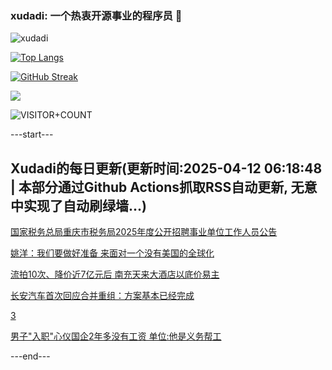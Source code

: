 ### xudadi: 一个热衷开源事业的程序员 👋

![xudadi](https://github-readme-stats-git-masterorgs-github-readme-stats-team.vercel.app/api?username=xudadi)

[![Top Langs](https://github-readme-stats.vercel.app/api/top-langs/?username=xudadi)](https://github.com/anuraghazra/github-readme-stats)

[![GitHub Streak](https://streak-stats.demolab.com?user=xudadi&locale=zh_Hans)](https://git.io/streak-stats)

![](https://raw.githubusercontent.com/xudadi/xudadi/main/assets/github-contribution-grid-snake.svg)

![VISITOR+COUNT](https://komarev.com/ghpvc/?username=xudadi&label=VISITOR+COUNT)


---start---

## Xudadi的每日更新(更新时间:2025-04-12 06:18:48 | 本部分通过Github Actions抓取RSS自动更新, 无意中实现了自动刷绿墙...)

[国家税务总局重庆市税务局2025年度公开招聘事业单位工作人员公告](https://www.gongkaoleida.com/article/2356745)

[姚洋：我们要做好准备 来面对一个没有美国的全球化](https://m.163.com/news/article/JST903RU0512D3VJ.html)

[流拍10次、降价近7亿元后 南充天来大酒店以底价易主](https://m.163.com/news/article/JSSRDCUG051492T3.html)

[长安汽车首次回应合并重组：方案基本已经完成](https://m.163.com/news/article/JST5KSQQ053469M5.html)

[3](https://m.163.com/touch/news/sub/domestic)

[男子"入职"心仪国企2年多没有工资 单位:他是义务帮工](https://m.163.com/news/article/JSSQHRDV05561G0D.html)

---end---
